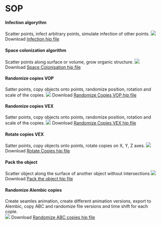 # SOP
#### Infection algorythm
Scatter points, infect arbitrary points, simulate infection of other points.
[![](https://c1.staticflickr.com/1/784/40518812075_95e27ae91f_o.gif)](https://c1.staticflickr.com/1/784/40518812075_95e27ae91f_o.gif)
Download [Infection hip file](../blob/master/hips/infection_001.hipnc)

#### Space colonization algorithm
Scatter points along surface or volume, grow organic structure.
[![](https://c1.staticflickr.com/1/813/40697098994_88c80c9110_o.gif)](https://c1.staticflickr.com/1/813/40697098994_88c80c9110_o.gif)
Download [Space Colonisation hip file](../blob/master/hips/spaceColonization_001.hipnc)

#### Randomize copies VOP
Satter points, copy objects onto points, randomize position, rotation and scale of the copies. 
[![](https://c1.staticflickr.com/1/887/41411521611_697f823b58_o.gif)](https://c1.staticflickr.com/1/887/41411521611_697f823b58_o.gif)
Download [Randomize Copies VOP hip file](../blob/master/hips/randomizeCopiesVOP_001.hipnc)

#### Randomize copies VEX
Satter points, copy objects onto points, randomize position, rotation and scale of the copies. 
[![](https://c2.staticflickr.com/2/1745/27753095197_866b79e412_o.gif)](https://c2.staticflickr.com/2/1745/27753095197_866b79e412_o.gif)
Download [Randomize Copies VEX hip file](../blob/master/hips/EXA_randomizeCopiesVEX_001.hipnc)

#### Rotate copies VEX
Satter points, copy objects onto points, rotate copies on X, Y, Z axes. 
[![](https://c1.staticflickr.com/1/797/40518974875_6ee730364a_o.gif)](https://c1.staticflickr.com/1/797/40518974875_6ee730364a_o.gif)
Download [Rotate Copies hip file](../blob/master/hips/rotateCopiesVEX_001.hipnc)

#### Pack the object
Scatter object along the surface of another object without intersections
[![](https://c1.staticflickr.com/1/809/40700249024_aba39f76e1_o.gif)](https://c1.staticflickr.com/1/809/40700249024_aba39f76e1_o.gif)
Download [Pack the object hip file](../blob/master/hips/packObject_001.hipnc)

#### Randomize Alembic copies
Create seamles animation, create different animation versions, export to Alembic, copy ABC and randomize file versions and time shift for each copie.  
[![](https://c1.staticflickr.com/1/912/27320532997_02d02ff488_o.gif)](https://c1.staticflickr.com/1/912/27320532997_02d02ff488_o.gif) 
Download [Randomize ABC copies hip file](../blob/master/hips/TUT_copyABC_001.hipnc)
